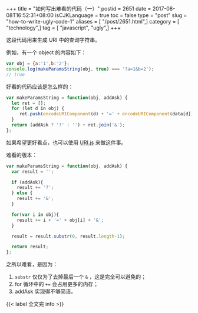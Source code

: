 +++
title = "如何写出难看的代码（一）"
postid = 2651
date = 2017-08-08T16:52:31+08:00
isCJKLanguage = true
toc = false
type = "post"
slug = "how-to-write-ugly-code-1"
aliases = [ "/post/2651.html",]
category = [ "technology",]
tag = [ "javascript", "ugly",]
+++


这段代码用来生成 URI 中的查询字符串。

例如，有一个 object 的内容如下：

``` javascript
var obj = {a:'1',b:'2'};
console.log(makeParamsString(obj, true) === '?a=1&b=2');
// true
```

好看的代码应该是怎么样的：<!--more-->

``` javascript
var makeParamsString = function(obj, addAsk) {
  let ret = [];
  for (let d in obj) {
     ret.push(encodeURIComponent(d) + '=' + encodeURIComponent(data[d]));
  }
  return (addAsk ? '?' : '') + ret.join('&');
};
```

如果希望更好看点，也可以使用 [URI.js](https://github.com/medialize/URI.js) 来做这件事。

难看的版本：

``` javascript
var makeParamsString = function(obj, addAsk) {
  var result = '';

  if (addAsk){
    result += '?';
  } else {
    result += '&';
  }

  for(var i in obj){
    result += i + '=' + obj[i] + '&';
  }

  result = result.substr(0, result.length-1);

  return result;
};
```

之所以难看，是因为：

1. `substr` 仅仅为了去掉最后一个 `&` ，这是完全可以避免的；
2. for 循环中的 `+=` 会占用更多的内存；
3. addAsk 实现得不够简洁。

{{< label 全文完 info >}}
